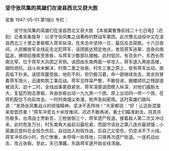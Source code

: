 ### 坚守张凤集的英雄们在浚县西北又获大胜
吴象
1947-05-01
第1版()
专栏：

　　坚守张凤集的英雄们在浚县西北又获大胜
    【本报冀鲁豫前线二十七日电】（迟到）记者吴象报导：以坚守张凤集之战著称的野战军某团，此次豫北战役中又在浚县西北三十里之景砦楔入蒋军纵深，在夹击中坚持一日，最后反击获胜。十六日夜间，人民解放军全线反击北犯蒋军，该团抵达预定地点，发现蒋军逃窜，连夜向南猛追，拂晓前搜索至景砦，与蒋军少数部队接触。此村低凹，有百余户，东西长而南北窄，位于蒋军大兵团之背侧。该团由东南两面一举攻入，蒋军退入两座高楼，据险顽抗。战斗尚未解决，村南二里之张砦，村东三里之原上，皆有蒋军出动，居高临下扑来。该团背腹受敌，地形不利，但仍极沉着，命一部继续攻击，其余则冒着蒋军炮火，迅速构筑工事应战。蒋军见阵容严整，不敢轻进，据楼顽抗之残部遂被消灭。迨十二时，全线战事更趋紧张，蒋军深感该团楔入纵深，对他们威胁太大，复猛烈炮击景砦，并由张砦出动一九九旅一个团，原上出动四一师一个团，在蒋机配合下向前攻击。一时村南烟尘弥漫，枪声急如密雨。这时英雄们就叫道：“发扬张凤集战斗的顽强精神，坚决不丢阵地！”大家都说：“好！让这些混蛋来尝尝厉害！”蒋军冲至五十米坟堆间，迟迟不敢再进。勇士们瞄准射击，将其杀伤极多。台湾战士贾新吾，三枪放倒三个，蒋军遗尸败退。接着敌人第二次又冲过来，此时危急万分，村东南角大庙前沿最吃紧，而固守该处之第八连亦最顽强；小英雄吕登科在全班负伤后，自动加入别班作战，后自己又受伤，仍坚决不下火线。蒋军冲杀四小时，伤亡惨重，未夺得一处阵地，只得再次遗尸败退。一连机动出击，攻占张砦。至此，天已薄暮，东路蒋军遂开始全线溃崩。

